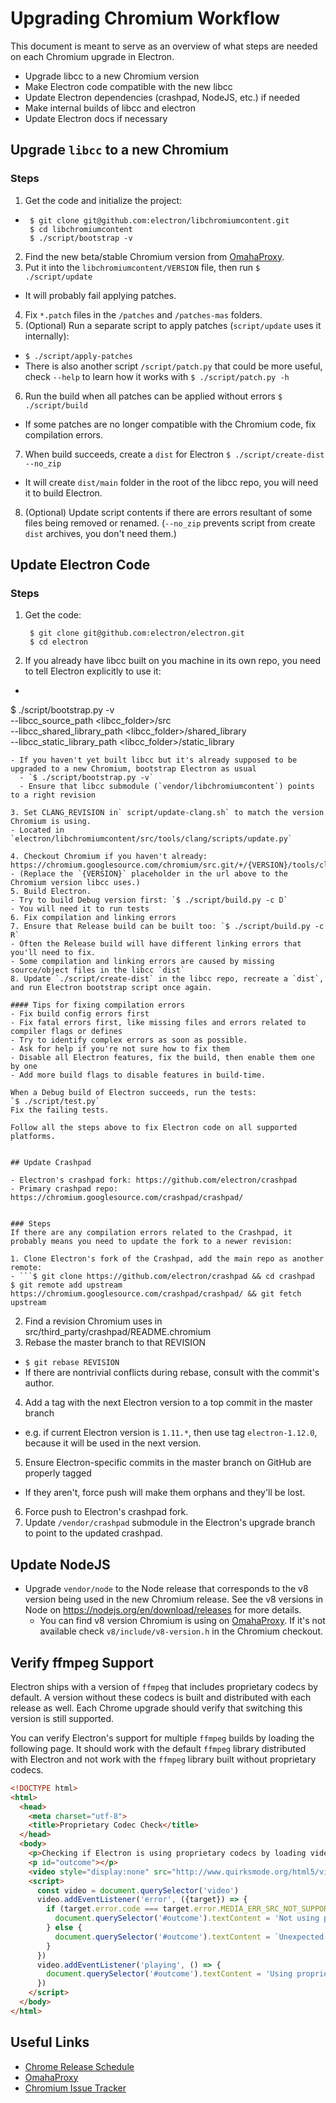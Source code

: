 # Upgrading Chromium Workflow

This document is meant to serve as an overview of what steps are needed
on each Chromium upgrade in Electron.

- Upgrade libcc to a new Chromium version
- Make Electron code compatible with the new libcc
- Update Electron dependencies (crashpad, NodeJS, etc.) if needed
- Make internal builds of libcc and electron
- Update Electron docs if necessary


## Upgrade `libcc` to a new Chromium

### Steps
1. Get the code and initialize the project:
  - ```
     $ git clone git@github.com:electron/libchromiumcontent.git
     $ cd libchromiumcontent
     $ ./script/bootstrap -v
    ```
2. Find the new beta/stable Chromium version from [OmahaProxy](https://omahaproxy.appspot.com/).
3. Put it into the `libchromiumcontent/VERSION` file, then run `$ ./script/update`
 - It will probably fail applying patches.
4. Fix `*.patch` files in the `/patches` and `/patches-mas` folders.
5. (Optional) Run a separate script to apply patches (`script/update` uses it internally):
 - `$ ./script/apply-patches`
 - There is also another script `/script/patch.py` that could be more useful, check `--help` to learn how it works with `$ ./script/patch.py -h`
6. Run the build when all patches can be applied without errors
 `$ ./script/build`
 - If some patches are no longer compatible with the Chromium code, fix compilation errors.
7. When build succeeds, create a `dist` for Electron
 `$ ./script/create-dist  --no_zip`
 - It will create `dist/main` folder in the root of the libcc repo, you will need it to build Electron.
8. (Optional) Update script contents if there are errors resultant of some files being removed or renamed. (`--no_zip` prevents script from create `dist` archives, you don't need them.)


## Update Electron Code

### Steps
1. Get the code:
   ```
    $ git clone git@github.com:electron/electron.git
    $ cd electron
    ```
2. If you already have libcc built on you machine in its own repo, you need to tell Electron explicitly to use it:
  - ```
   $ ./script/bootstrap.py -v \
  	--libcc_source_path <libcc_folder>/src \
  	--libcc_shared_library_path <libcc_folder>/shared_library \
  	--libcc_static_library_path <libcc_folder>/static_library
  ```
  - If you haven't yet built libcc but it's already supposed to be upgraded to a new Chromium, bootstrap Electron as usual
    - `$ ./script/bootstrap.py -v`
    - Ensure that libcc submodule (`vendor/libchromiumcontent`) points to a right revision

3. Set CLANG_REVISION in` script/update-clang.sh` to match the version Chromium is using.
  - Located in `electron/libchromiumcontent/src/tools/clang/scripts/update.py`

4. Checkout Chromium if you haven't already: https://chromium.googlesource.com/chromium/src.git/+/{VERSION}/tools/clang/scripts/update.py
  - (Replace the `{VERSION}` placeholder in the url above to the Chromium version libcc uses.)
5. Build Electron.
  - Try to build Debug version first: `$ ./script/build.py -c D`
  - You will need it to run tests
6. Fix compilation and linking errors
7. Ensure that Release build can be built too: `$ ./script/build.py -c R`
  - Often the Release build will have different linking errors that you'll need to fix.
  - Some compilation and linking errors are caused by missing source/object files in the libcc `dist`
8. Update `./script/create-dist` in the libcc repo, recreate a `dist`, and run Electron bootstrap script once again.

#### Tips for fixing compilation errors
- Fix build config errors first
- Fix fatal errors first, like missing files and errors related to compiler flags or defines
- Try to identify complex errors as soon as possible.
  - Ask for help if you're not sure how to fix them
- Disable all Electron features, fix the build, then enable them one by one
- Add more build flags to disable features in build-time.

When a Debug build of Electron succeeds, run the tests:
`$ ./script/test.py`
Fix the failing tests.

Follow all the steps above to fix Electron code on all supported platforms.


## Update Crashpad

- Electron's crashpad fork: https://github.com/electron/crashpad
- Primary crashpad repo: https://chromium.googlesource.com/crashpad/crashpad/


### Steps
If there are any compilation errors related to the Crashpad, it probably means you need to update the fork to a newer revision:

1. Clone Electron's fork of the Crashpad, add the main repo as another remote:
  - ```$ git clone https://github.com/electron/crashpad && cd crashpad
  $ git remote add upstream https://chromium.googlesource.com/crashpad/crashpad/ && git fetch upstream
  ```
2. Find a revision Chromium uses in src/third_party/crashpad/README.chromium
3. Rebase the master branch to that REVISION
  - `$ git rebase REVISION`
  - If there are nontrivial conflicts during rebase, consult with the commit's author.
4. Add a tag with the next Electron version to a top commit in the master branch
  - e.g. if current Electron version is `1.11.*`, then use tag `electron-1.12.0`, because it will be used in the next version.
5. Ensure Electron-specific commits in the master branch on GitHub are properly tagged
  - If they aren't, force push will make them orphans and they'll be lost.
6. Force push to Electron's crashpad fork.
7. Update `/vendor/crashpad` submodule in the Electron's upgrade branch to point to the updated crashpad.


## Update NodeJS

- Upgrade `vendor/node` to the Node release that corresponds to the v8 version
  being used in the new Chromium release. See the v8 versions in Node on
  https://nodejs.org/en/download/releases for more details.
  - You can find v8 version Chromium is using on [OmahaProxy](http://omahaproxy.appspot.com).
    If it's not available check `v8/include/v8-version.h`
    in the Chromium checkout.

## Verify ffmpeg Support

Electron ships with a version of `ffmpeg` that includes proprietary codecs by
default. A version without these codecs is built and distributed with each
release as well. Each Chrome upgrade should verify that switching this version is
still supported.

You can verify Electron's support for multiple `ffmpeg` builds by loading the
following page. It should work with the default `ffmpeg` library distributed
with Electron and not work with the `ffmpeg` library built without proprietary
codecs.

```html
<!DOCTYPE html>
<html>
  <head>
    <meta charset="utf-8">
    <title>Proprietary Codec Check</title>
  </head>
  <body>
    <p>Checking if Electron is using proprietary codecs by loading video from http://www.quirksmode.org/html5/videos/big_buck_bunny.mp4</p>
    <p id="outcome"></p>
    <video style="display:none" src="http://www.quirksmode.org/html5/videos/big_buck_bunny.mp4" autoplay></video>
    <script>
      const video = document.querySelector('video')
      video.addEventListener('error', ({target}) => {
        if (target.error.code === target.error.MEDIA_ERR_SRC_NOT_SUPPORTED) {
          document.querySelector('#outcome').textContent = 'Not using proprietary codecs, video emitted source not supported error event.'
        } else {
          document.querySelector('#outcome').textContent = `Unexpected error: ${target.error.code}`
        }
      })
      video.addEventListener('playing', () => {
        document.querySelector('#outcome').textContent = 'Using proprietary codecs, video started playing.'
      })
    </script>
  </body>
</html>
```

## Useful Links

- [Chrome Release Schedule](https://www.chromium.org/developers/calendar)
- [OmahaProxy](http://omahaproxy.appspot.com)
- [Chromium Issue Tracker](https://bugs.chromium.org/p/chromium)
